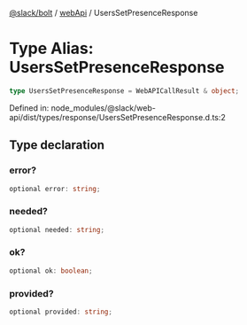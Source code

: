 [@slack/bolt](../../../../index.md) / [webApi](../index.md) / UsersSetPresenceResponse

# Type Alias: UsersSetPresenceResponse

```ts
type UsersSetPresenceResponse = WebAPICallResult & object;
```

Defined in: node\_modules/@slack/web-api/dist/types/response/UsersSetPresenceResponse.d.ts:2

## Type declaration

### error?

```ts
optional error: string;
```

### needed?

```ts
optional needed: string;
```

### ok?

```ts
optional ok: boolean;
```

### provided?

```ts
optional provided: string;
```
